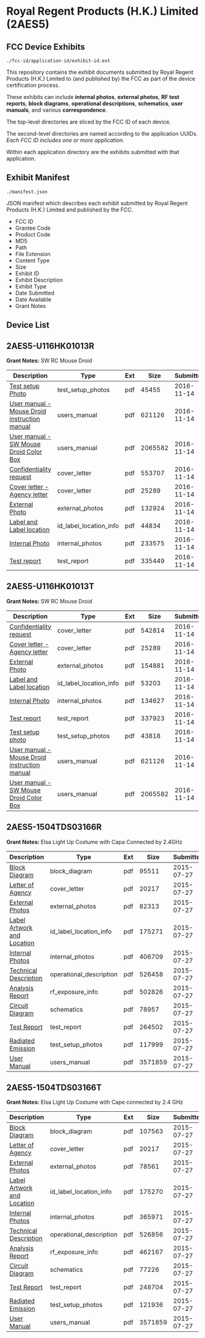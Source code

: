 # Royal Regent Products (H.K.) Limited (2AES5)
## FCC Device Exhibits

```
./fcc-id/application-id/exhibit-id.ext
```

This repository contains the exhibit documents submitted by Royal Regent Products (H.K.) Limited to (and published by) the FCC as part of the device certification process.

These exhibits can include **internal photos**, **external photos**, **RF test reports**, **block diagrams**, **operational descriptions**, **schematics**, **user manuals**, and various **correspondence**.

The top-level directories are sliced by the FCC ID of each device.

The second-level directories are named according to the application UUIDs. *Each FCC ID includes one or more application.*

Within each application directory are the exhibits submitted with that application. 

## Exhibit Manifest

```
./manifest.json
```

JSON manifest which describes each exhibit submitted by Royal Regent Products (H.K.) Limited and published by the FCC.

- FCC ID
- Grantee Code
- Product Code
- MD5
- Path
- File Extension
- Content Type
- Size
- Exhibit ID
- Exhibit Description
- Exhibit Type
- Date Submitted
- Date Available
- Grant Notes

## Device List
## 2AES5-U116HK01013R
**Grant Notes:** SW RC Mouse Droid

| Description | Type | Ext | Size | Submitted | Available |
| ----------- | ---- | --- | ---- | --------- | --------- |
| [Test setup Photo](2AES5-U116HK01013R/e2b2d46df9f362225b2ade2a343cbc33/3195514.pdf) | test_setup_photos | pdf | 45455 | 2016-11-14 | 2017-02-01 |
| [User manual - Mouse Droid instruction manual](2AES5-U116HK01013R/e2b2d46df9f362225b2ade2a343cbc33/3195487.pdf) | users_manual | pdf | 621126 | 2016-11-14 | 2017-02-01 |
| [User manual - SW Mouse Droid Color Box](2AES5-U116HK01013R/e2b2d46df9f362225b2ade2a343cbc33/3195488.pdf) | users_manual | pdf | 2065582 | 2016-11-14 | 2017-02-01 |
| [Confidentiality request](2AES5-U116HK01013R/e2b2d46df9f362225b2ade2a343cbc33/3195505.pdf) | cover_letter | pdf | 553707 | 2016-11-14 | 2016-11-16 |
| [Cover letter - Agency letter](2AES5-U116HK01013R/e2b2d46df9f362225b2ade2a343cbc33/3195478.pdf) | cover_letter | pdf | 25289 | 2016-11-14 | 2016-11-16 |
| [External Photo](2AES5-U116HK01013R/e2b2d46df9f362225b2ade2a343cbc33/3195507.pdf) | external_photos | pdf | 132924 | 2016-11-14 | 2017-02-01 |
| [Label and Label location](2AES5-U116HK01013R/e2b2d46df9f362225b2ade2a343cbc33/3195509.pdf) | id_label_location_info | pdf | 44834 | 2016-11-14 | 2016-11-16 |
| [Internal Photo](2AES5-U116HK01013R/e2b2d46df9f362225b2ade2a343cbc33/3195508.pdf) | internal_photos | pdf | 233575 | 2016-11-14 | 2017-02-01 |
| [Test report](2AES5-U116HK01013R/e2b2d46df9f362225b2ade2a343cbc33/3195513.pdf) | test_report | pdf | 335449 | 2016-11-14 | 2016-11-16 |
## 2AES5-U116HK01013T
**Grant Notes:** SW RC Mouse Droid

| Description | Type | Ext | Size | Submitted | Available |
| ----------- | ---- | --- | ---- | --------- | --------- |
| [Confidentiality request](2AES5-U116HK01013T/b8b0e9999316ee07bbe2af7eec078e4b/3195477.pdf) | cover_letter | pdf | 542814 | 2016-11-14 | 2016-11-16 |
| [Cover letter - Agency letter](2AES5-U116HK01013T/b8b0e9999316ee07bbe2af7eec078e4b/3195478.pdf) | cover_letter | pdf | 25289 | 2016-11-14 | 2016-11-16 |
| [External Photo](2AES5-U116HK01013T/b8b0e9999316ee07bbe2af7eec078e4b/3195479.pdf) | external_photos | pdf | 154881 | 2016-11-14 | 2017-02-01 |
| [Label and Label location](2AES5-U116HK01013T/b8b0e9999316ee07bbe2af7eec078e4b/3195481.pdf) | id_label_location_info | pdf | 53203 | 2016-11-14 | 2016-11-16 |
| [Internal Photo](2AES5-U116HK01013T/b8b0e9999316ee07bbe2af7eec078e4b/3195480.pdf) | internal_photos | pdf | 134627 | 2016-11-14 | 2017-02-01 |
| [Test report](2AES5-U116HK01013T/b8b0e9999316ee07bbe2af7eec078e4b/3195485.pdf) | test_report | pdf | 337923 | 2016-11-14 | 2016-11-16 |
| [Test setup photo](2AES5-U116HK01013T/b8b0e9999316ee07bbe2af7eec078e4b/3195486.pdf) | test_setup_photos | pdf | 43818 | 2016-11-14 | 2017-02-01 |
| [User manual - Mouse Droid instruction manual](2AES5-U116HK01013T/b8b0e9999316ee07bbe2af7eec078e4b/3195487.pdf) | users_manual | pdf | 621126 | 2016-11-14 | 2017-02-01 |
| [User manual - SW Mouse Droid Color Box](2AES5-U116HK01013T/b8b0e9999316ee07bbe2af7eec078e4b/3195488.pdf) | users_manual | pdf | 2065582 | 2016-11-14 | 2017-02-01 |
## 2AES5-1504TDS03166R
**Grant Notes:** Elsa Light Up Costume with Capa Connected by 2.4GHz

| Description | Type | Ext | Size | Submitted | Available |
| ----------- | ---- | --- | ---- | --------- | --------- |
| [Block Diagram](2AES5-1504TDS03166R/8ded7edd3a890063ca1f1d652c3eca2e/2693841.pdf) | block_diagram | pdf | 95511 | 2015-07-27 | 2015-07-27 |
| [Letter of Agency](2AES5-1504TDS03166R/8ded7edd3a890063ca1f1d652c3eca2e/2693835.pdf) | cover_letter | pdf | 20217 | 2015-07-27 | 2015-07-27 |
| [External Photos](2AES5-1504TDS03166R/8ded7edd3a890063ca1f1d652c3eca2e/2693837.pdf) | external_photos | pdf | 82313 | 2015-07-27 | 2015-07-27 |
| [Label Artwork and Location](2AES5-1504TDS03166R/8ded7edd3a890063ca1f1d652c3eca2e/2693836.pdf) | id_label_location_info | pdf | 175271 | 2015-07-27 | 2015-07-27 |
| [Internal Photos](2AES5-1504TDS03166R/8ded7edd3a890063ca1f1d652c3eca2e/2693838.pdf) | internal_photos | pdf | 406709 | 2015-07-27 | 2015-07-27 |
| [Technical Description](2AES5-1504TDS03166R/8ded7edd3a890063ca1f1d652c3eca2e/2693840.pdf) | operational_description | pdf | 526458 | 2015-07-27 | 2015-07-27 |
| [Analysis Report](2AES5-1504TDS03166R/8ded7edd3a890063ca1f1d652c3eca2e/2693845.pdf) | rf_exposure_info | pdf | 502826 | 2015-07-27 | 2015-07-27 |
| [Circuit Diagram](2AES5-1504TDS03166R/8ded7edd3a890063ca1f1d652c3eca2e/2693842.pdf) | schematics | pdf | 78957 | 2015-07-27 | 2015-07-27 |
| [Test Report](2AES5-1504TDS03166R/8ded7edd3a890063ca1f1d652c3eca2e/2693843.pdf) | test_report | pdf | 264502 | 2015-07-27 | 2015-07-27 |
| [Radiated Emission](2AES5-1504TDS03166R/8ded7edd3a890063ca1f1d652c3eca2e/2693839.pdf) | test_setup_photos | pdf | 117999 | 2015-07-27 | 2015-07-27 |
| [User Manual](2AES5-1504TDS03166R/8ded7edd3a890063ca1f1d652c3eca2e/2693844.pdf) | users_manual | pdf | 3571859 | 2015-07-27 | 2015-07-27 |
## 2AES5-1504TDS03166T
**Grant Notes:** Elsa Light Up Costume with Cape connected by 2.4 GHz

| Description | Type | Ext | Size | Submitted | Available |
| ----------- | ---- | --- | ---- | --------- | --------- |
| [Block Diagram](2AES5-1504TDS03166T/0c4a27c6a73323298d4e3e5a616e8961/2693853.pdf) | block_diagram | pdf | 107563 | 2015-07-27 | 2015-07-27 |
| [Letter of Agency](2AES5-1504TDS03166T/0c4a27c6a73323298d4e3e5a616e8961/2693835.pdf) | cover_letter | pdf | 20217 | 2015-07-27 | 2015-07-27 |
| [External Photos](2AES5-1504TDS03166T/0c4a27c6a73323298d4e3e5a616e8961/2693849.pdf) | external_photos | pdf | 78561 | 2015-07-27 | 2015-07-27 |
| [Label Artwork and Location](2AES5-1504TDS03166T/0c4a27c6a73323298d4e3e5a616e8961/2693848.pdf) | id_label_location_info | pdf | 175270 | 2015-07-27 | 2015-07-27 |
| [Internal Photos](2AES5-1504TDS03166T/0c4a27c6a73323298d4e3e5a616e8961/2693850.pdf) | internal_photos | pdf | 365971 | 2015-07-27 | 2015-07-27 |
| [Technical Description](2AES5-1504TDS03166T/0c4a27c6a73323298d4e3e5a616e8961/2693852.pdf) | operational_description | pdf | 526856 | 2015-07-27 | 2015-07-27 |
| [Analysis Report](2AES5-1504TDS03166T/0c4a27c6a73323298d4e3e5a616e8961/2693857.pdf) | rf_exposure_info | pdf | 462167 | 2015-07-27 | 2015-07-27 |
| [Circuit Diagram](2AES5-1504TDS03166T/0c4a27c6a73323298d4e3e5a616e8961/2693854.pdf) | schematics | pdf | 77226 | 2015-07-27 | 2015-07-27 |
| [Test Report](2AES5-1504TDS03166T/0c4a27c6a73323298d4e3e5a616e8961/2693855.pdf) | test_report | pdf | 248704 | 2015-07-27 | 2015-07-27 |
| [Radiated Emission](2AES5-1504TDS03166T/0c4a27c6a73323298d4e3e5a616e8961/2693851.pdf) | test_setup_photos | pdf | 121936 | 2015-07-27 | 2015-07-27 |
| [User Manual](2AES5-1504TDS03166T/0c4a27c6a73323298d4e3e5a616e8961/2693844.pdf) | users_manual | pdf | 3571859 | 2015-07-27 | 2015-07-27 |
